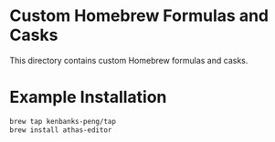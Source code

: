 # Custom Homebrew Formulas and Casks

This directory contains custom Homebrew formulas and casks.

# Example Installation

```sh
brew tap kenbanks-peng/tap
brew install athas-editor
```

